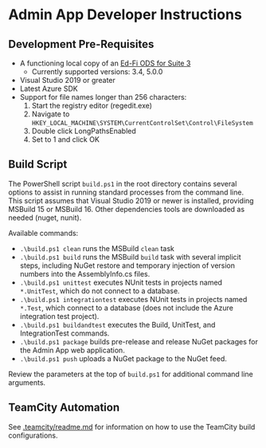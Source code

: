 # Admin App Developer Instructions

## Development Pre-Requisites

* A functioning local copy of an [Ed-Fi
  ODS for Suite 3](https://techdocs.ed-fi.org/display/ETKB/Ed-Fi+Operational+Data+Store+and+API)
  * Currently supported versions: 3.4, 5.0.0
* Visual Studio 2019 or greater
* Latest Azure SDK
* Support for file names longer than 256 characters:
  1. Start the registry editor (regedit.exe)
  2. Navigate to `HKEY_LOCAL_MACHINE\SYSTEM\CurrentControlSet\Control\FileSystem`
  3. Double click LongPathsEnabled
  4. Set to 1 and click OK

## Build Script

The PowerShell script `build.ps1` in the root directory contains several options
to assist in running standard processes from the command line. This script
assumes that Visual Studio 2019 or newer is installed, providing MSBuild 15 or
MSBuild 16. Other dependencies tools are downloaded as needed (nuget, nunit).

Available commands:

* `.\build.ps1 clean` runs the MSBuild `clean` task
* `.\build.ps1 build` runs the MSBuild `build` task with several implicit steps,
  including NuGet restore and temporary injection of version numbers into the
  AssemblyInfo.cs files.
* `.\build.ps1 unittest` executes NUnit tests in projects named `*.UnitTest`,
  which do not connect to a database.
* `.\build.ps1 integrationtest` executes NUnit tests in projects named `*.Test`,
  which connect to a database (does not include the Azure integration test
  project).
* `.\build.ps1 buildandtest` executes the Build, UnitTest, and IntegrationTest
  commands.
* `.\build.ps1 package` builds pre-release and release NuGet packages for the
  Admin App web application.
* `.\build.ps1 push` uploads a NuGet package to the NuGet feed.

Review the parameters at the top of `build.ps1` for additional command line
arguments.

## TeamCity Automation

See [.teamcity/readme.md](../.teamcity/readme.md) for information on how to use
the TeamCity build configurations.
